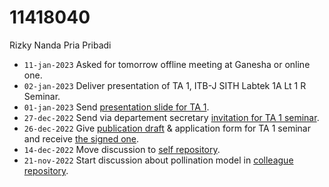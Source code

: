 # 11418040
Rizky Nanda Pria Pribadi

+ `11-jan-2023` Asked for tomorrow offline meeting at Ganesha or online one.
+ `02-jan-2023` Deliver presentation of TA 1, ITB-J SITH Labtek 1A Lt 1 R Seminar.
+ `01-jan-2023` Send [presentation slide for TA 1](https://osf.io/htkj9).
+ `27-dec-2022` Send via departement secretary [invitation for TA 1 seminar](https://osf.io/ckr2p).
+ `26-dec-2022` Give [publication draft](https://osf.io/cu369) & application form for TA 1 seminar and receive [the signed one](https://osf.io/fy479).
+ `14-dec-2022` Move discussion to [self repository](https://github.com/Ryznp2/Pemodelan-Matematis-Penyerbukan-Tomat/issues/2).
+ `21-nov-2022` Start discussion about pollination model in [colleague repository](https://github.com/sitiaklimanurf/Penelitian-Tugas-Akhir-/issues/1).
